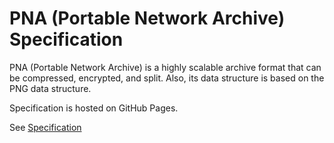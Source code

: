 # PNA (Portable Network Archive) Specification

PNA (Portable Network Archive) is a highly scalable archive format that can be compressed, encrypted, and split.
Also, its data structure is based on the PNG data structure.

Specification is hosted on GitHub Pages.

See [Specification](https://portable-network-archive.github.io/Portable-Network-Archive-Specification/)
